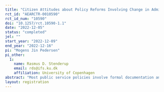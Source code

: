 ```yaml
---
title: "Citizen Attitudes about Policy Reforms Involving Change in Administrative Requirements"
rct_id: "AEARCTR-0010590"
rct_id_num: "10590"
doi: "10.1257/rct.10590-1.1"
date: "2022-12-05"
status: "completed"
jel: ""
start_year: "2022-12-09"
end_year: "2022-12-16"
pi: "Mogens Jin Pedersen"
pi_other:
  1:
    name: Rasmus D. Stenderup
    email: rds@ifs.ku.dk
    affiliation: University of Copenhagen
abstract: "Most public service policies involve formal documentation and registration requirements. Administrative requirements that are often onerous: citizens experience ‘administrative burden’ and public employees perceive ‘red tape.’ Yet many administrative requirements also have intended purposes (e.g., reducing fraud, waste, abuse). We examine the dilemma that administrative requirements impose for the design of public service policy from perspective of democratic governance: What does the public think about administrative requirements involving a trade-off between easing administrative processing and protecting program integrity? We develop hypotheses that we test using data from a pre-registered 2x2 factorial survey experiment among a sample of Danish citizens (n = 2,000)."
layout: registration
---
```


